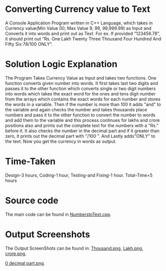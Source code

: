 # Converting Currency value to Text
A Console Application Program written in C++ Language, which takes in Currency value(Min Value 00, Max Value 9, 99, 99,999.99) as Input and Converts it into words and print out as Text. For ex. If provided "123456.78", it should print out “Rs. One Lakh Twenty Three Thousand Four Hundred And Fifty Six 78/100 ONLY".
# Solution Logic Explanation
The Program Takes Currency Value as Input and takes two functions. One function converts given number into words. It first takes last two digits and passes it to the other function which converts single or two digit numbers into words which takes the exact word for the ones and tens digit number from the arrays which contains the exact words for each number and stores the words in a variable. Then if the number is more than 100 it adds "and" to the variable and again checks the number and takes thousands place numbers and pass it to the other function to convert the number to words and add them to the variable and this process continues for lakhs and crore positions also and prints out the complete text for the numbers with a "Rs." before it. It also checks the number in the decimal part and if it greater than zero, it prints out the decimal part with "/100 ". And Lastly adds"ONLY" to the text. Now you get the currency in words as output.
# Time-Taken
Design-3 hours, Coding-1 hour, Testing-and Fixing-1 hour. Total-Time=5 hours
# Source code
The main code can be found in [NumberstoText.cpp](https://github.com/afridhasuhaina/Thinkbridge-Assignment/blob/master/NumberstoText.cpp).
# Output Screenshots
The Output ScreenShots can be found in:
[Thousand.png](https://github.com/afridhasuhaina/Thinkbridge-Assignment/blob/master/Thousand.png), 
[Lakh.png](https://github.com/afridhasuhaina/Thinkbridge-Assignment/blob/master/Lakh.png), 
[crore.png](https://github.com/afridhasuhaina/Thinkbridge-Assignment/blob/master/crore.png),

[0 decimal part.png](https://github.com/afridhasuhaina/Thinkbridge-Assignment/blob/master/0%20decimal%20part.png).
